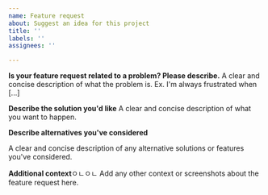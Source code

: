 ```yaml
---
name: Feature request
about: Suggest an idea for this project
title: ''
labels: ''
assignees: ''

---
```


**Is your feature request related to a problem? Please describe.**
A clear and concise description of what the problem is. Ex. I'm always frustrated when [...]

**Describe the solution you'd like**
A clear and concise description of what you want to happen.

**Describe alternatives you've considered**

A clear and concise description of any alternative solutions or features you've considered.

**Additional context**ㅇㄴㅇㄴ
Add any other context or screenshots about the feature request here.
